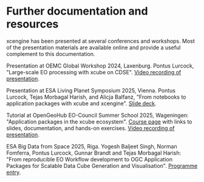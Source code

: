# Further documentation and resources

xcengine has been presented at several conferences and workshops. Most of the
presentation materials are available online and provide a useful complement to
this documentation.

Presentation at OEMC Global Workshop 2024, Laxenburg.
Pontus Lurcock, "Large-scale EO processing with xcube on CDSE". 
[Video recording of presentation](https://www.youtube.com/watch?v=e0P1KVyvoEc&list=PLXUoTpMa_9s3g9lD7_aP0XB12wluSPhRJ&index=28).

Presentation at ESA Living Planet Symposium 2025, Vienna.
Pontus Lurcock, Tejas Morbagal Harish, and Alicja Balfanz,
"From notebooks to application packages with xcube and xcengine".
[Slide deck](https://lps25.esa.int/lps25-presentations/presentations/1276/lurcock_update.pdf).

Tutorial at OpenGeoHub EO-Council Summer School 2025, Wageningen:
"Application packages in the xcube ecosystem".
[Course page](https://xcube-dev.github.io/summerschool25/) with links to
slides, documentation, and hands-on exercises.
[Video recording of presentation](https://www.youtube.com/watch?v=b3BdOE3mJZU).

ESA Big Data from Space 2025, Riga.
Yogesh Baljeet Singh, Norman Fomferra, Pontus Lurcock, Gunnar Brandt and
Tejas Morbagal Harish: "From reproducible EO Workflow development to OGC
Application Packages for Scalable Data Cube Generation and Visualisation".
[Programme entry](https://federicorondoni.github.io/bids25/brella-wrapper.html?date=2025-10-01&showSession=749314).
